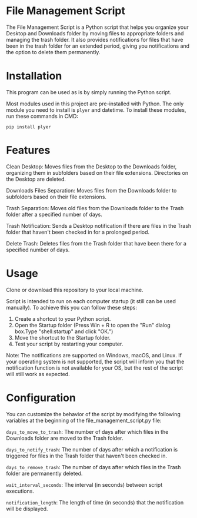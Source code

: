 # File Management Script

The File Management Script is a Python script that helps you organize your Desktop and Downloads folder by moving files to appropriate folders and managing the trash folder. It also provides notifications for files that have been in the trash folder for an extended period, giving you notifications and the option to delete them permanently.

# Installation

This program can be used as is by simply running the Python script.

Most modules used in this project are pre-installed with Python. The only module you need to install is `plyer` and datetime. To install these modules, run these commands in CMD:

`pip install plyer`

# Features

Clean Desktop: Moves files from the Desktop to the Downloads folder, organizing them in subfolders based on their file extensions. Directories on the Desktop are deleted.

Downloads Files Separation: Moves files from the Downloads folder to subfolders based on their file extensions.

Trash Separation: Moves old files from the Downloads folder to the Trash folder after a specified number of days.

Trash Notification: Sends a Desktop notification if there are files in the Trash folder that haven't been checked in for a prolonged period.

Delete Trash: Deletes files from the Trash folder that have been there for a specified number of days.

# Usage

Clone or download this repository to your local machine.

Script is intended to run on each computer startup (it still can be used manually). To achieve this you can follow these steps:
1. Create a shortcut to your Python script.
2. Open the Startup folder (Press Win + R to open the "Run" dialog box.Type "shell:startup" and click "OK.") 
3. Move the shortcut to the Startup folder.
4. Test your script by restarting your computer.

Note: The notifications are supported on Windows, macOS, and Linux. If your operating system is not supported, the script will inform you that the notification function is not available for your OS, but the rest of the script will still work as expected.

# Configuration

You can customize the behavior of the script by modifying the following variables at the beginning of the file_management_script.py file:

`days_to_move_to_trash`: The number of days after which files in the Downloads folder are moved to the Trash folder.

`days_to_notify_trash`: The number of days after which a notification is triggered for files in the Trash folder that haven't been checked in.

`days_to_remove_trash`: The number of days after which files in the Trash folder are permanently deleted.

`wait_interval_seconds`: The interval (in seconds) between script executions.

`notification_length`: The length of time (in seconds) that the notification will be displayed.
